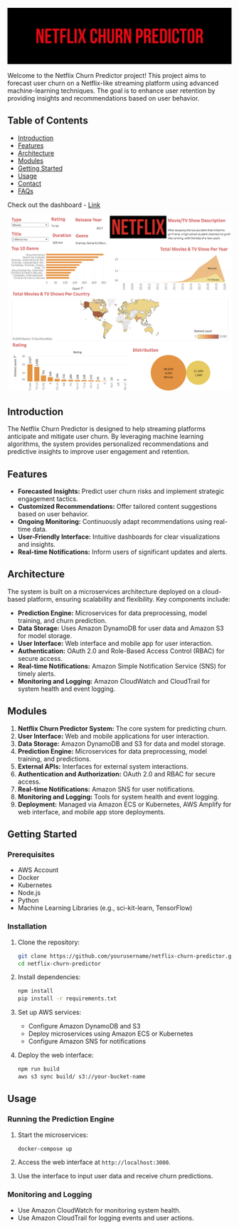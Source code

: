 
<p align="center">
  <img src="https://github.com/PrayujaTeli/Churn-Predictor/blob/main/Assets/Churn%20Predictor.png" alt="Netflix Churn Predictor">
</p>

Welcome to the Netflix Churn Predictor project! This project aims to forecast user churn on a Netflix-like streaming platform using advanced machine-learning techniques. The goal is to enhance user retention by providing insights and recommendations based on user behavior.

## Table of Contents

- [Introduction](#introduction)
- [Features](#features)
- [Architecture](#architecture)
- [Modules](#modules)
- [Getting Started](#getting-started)
- [Usage](#usage)
- [Contact](#contact)
- [FAQs](#faqs)



Check out the dashboard - [Link](https://public.tableau.com/views/NetflixChurnPredictor/Netflix?:language=en-US&:sid=&:redirect=auth&:display_count=n&:origin=viz_share_link)

![Dashboard 1](https://github.com/PrayujaTeli/Churn-Predictor/blob/main/Dashboard.png)

## Introduction

The Netflix Churn Predictor is designed to help streaming platforms anticipate and mitigate user churn. By leveraging machine learning algorithms, the system provides personalized recommendations and predictive insights to improve user engagement and retention.

## Features

- **Forecasted Insights:** Predict user churn risks and implement strategic engagement tactics.
- **Customized Recommendations:** Offer tailored content suggestions based on user behavior.
- **Ongoing Monitoring:** Continuously adapt recommendations using real-time data.
- **User-Friendly Interface:** Intuitive dashboards for clear visualizations and insights.
- **Real-time Notifications:** Inform users of significant updates and alerts.

## Architecture

The system is built on a microservices architecture deployed on a cloud-based platform, ensuring scalability and flexibility. Key components include:

- **Prediction Engine:** Microservices for data preprocessing, model training, and churn prediction.
- **Data Storage:** Uses Amazon DynamoDB for user data and Amazon S3 for model storage.
- **User Interface:** Web interface and mobile app for user interaction.
- **Authentication:** OAuth 2.0 and Role-Based Access Control (RBAC) for secure access.
- **Real-time Notifications:** Amazon Simple Notification Service (SNS) for timely alerts.
- **Monitoring and Logging:** Amazon CloudWatch and CloudTrail for system health and event logging.

## Modules

1. **Netflix Churn Predictor System:** The core system for predicting churn.
2. **User Interface:** Web and mobile applications for user interaction.
3. **Data Storage:** Amazon DynamoDB and S3 for data and model storage.
4. **Prediction Engine:** Microservices for data preprocessing, model training, and predictions.
5. **External APIs:** Interfaces for external system interactions.
6. **Authentication and Authorization:** OAuth 2.0 and RBAC for secure access.
7. **Real-time Notifications:** Amazon SNS for user notifications.
8. **Monitoring and Logging:** Tools for system health and event logging.
9. **Deployment:** Managed via Amazon ECS or Kubernetes, AWS Amplify for web interface, and mobile app store deployments.

## Getting Started

### Prerequisites

- AWS Account
- Docker
- Kubernetes
- Node.js
- Python
- Machine Learning Libraries (e.g., sci-kit-learn, TensorFlow)

### Installation

1. Clone the repository:
    ```bash
    git clone https://github.com/yourusername/netflix-churn-predictor.git
    cd netflix-churn-predictor
    ```

2. Install dependencies:
    ```bash
    npm install
    pip install -r requirements.txt
    ```

3. Set up AWS services:
    - Configure Amazon DynamoDB and S3
    - Deploy microservices using Amazon ECS or Kubernetes
    - Configure Amazon SNS for notifications

4. Deploy the web interface:
    ```bash
    npm run build
    aws s3 sync build/ s3://your-bucket-name
    ```

## Usage

### Running the Prediction Engine

1. Start the microservices:
    ```bash
    docker-compose up
    ```

2. Access the web interface at `http://localhost:3000`.

3. Use the interface to input user data and receive churn predictions.

### Monitoring and Logging

- Use Amazon CloudWatch for monitoring system health.
- Use Amazon CloudTrail for logging events and user actions.
